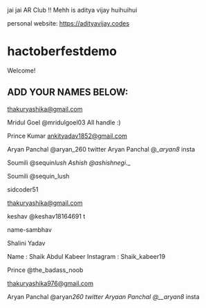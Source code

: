 
jai jai AR Club !!
Mehh is aditya vijay
huihuihui

personal website: https://adityavijay.codes

# hactoberfestdemo

Welcome!

## ADD YOUR NAMES BELOW:

thakuryashika@gmail.com


Mridul Goel 
@mridulgoel03 All handle :)

Prince Kumar
ankityadav1852@gmail.com


Aryan Panchal @aryan_260 twitter
Aryan Panchal @__aryan8_ insta

Soumili @sequin*lush
Ashish @ashishnegi*.\_

Soumili @sequin_lush

sidcoder51

thakuryashika@gmail.com


keshav @keshav18164691 t


name-sambhav


Shalini Yadav


Name : Shaik Abdul Kabeer
Instagram : Shaik_kabeer19

Prince @the_badass_noob

thakuryashika976@gmail.com

Aryan Panchal @aryan*260 twitter
Aryaan Panchal @\_\_aryan8* insta
